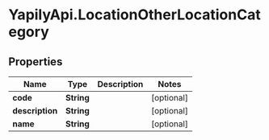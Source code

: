 # YapilyApi.LocationOtherLocationCategory

## Properties
Name | Type | Description | Notes
------------ | ------------- | ------------- | -------------
**code** | **String** |  | [optional] 
**description** | **String** |  | [optional] 
**name** | **String** |  | [optional] 



